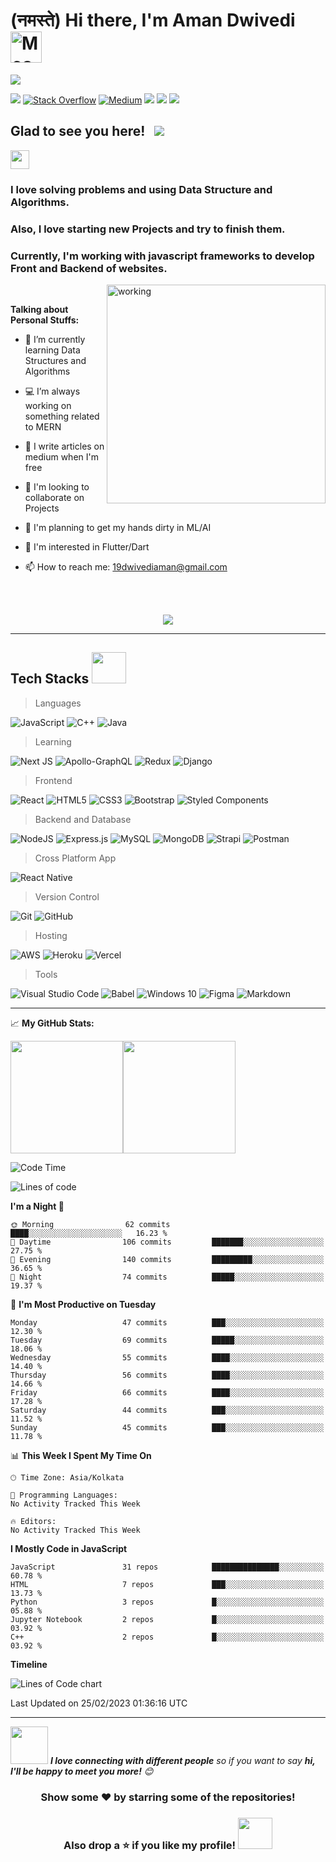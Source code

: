 <h1> (नमस्ते) Hi there, I'm Aman Dwivedi <img src="https://i.imgur.com/veZrcC7.gif" alt="Meaow" width="50" /> </h1>

<img src="https://github.com/born69confused/born69confused/blob/main/image/github%20banner1.jpg?raw=true">   

[<img src="https://img.shields.io/badge/linkedin-%230077B5.svg?&style=for-the-badge&logo=linkedin&logoColor=white" />](https://www.linkedin.com/in/Dwivediaman/)
[<img alt="Stack Overflow" src="https://img.shields.io/badge/-Stack%20overflow-FE7A16?style=for-the-badge&logo=stack-overflow&logoColor=white"/>](https://stackoverflow.com/users/13461811/confused)
[<img alt="Medium" src="https://img.shields.io/badge/Medium%20-%23000000.svg?&style=for-the-badge&logo=Medium&logoColor=white"/>](https://aman-dwivedi.medium.com/)
[<img src ="https://img.shields.io/badge/Website-AD-%231877F2.svg?&style=for-the-badge&logo=&logoColor=white%22">](https://awesome-noyce-737f26.netlify.app/)
[<img src = "https://img.shields.io/badge/instagram-%23E4405F.svg?&style=for-the-badge&logo=instagram&logoColor=white">](https://www.instagram.com/born_69_confused/?hl=de)
[<img src ="https://img.shields.io/badge/Email-Here-%23E4405F.svg?&style=for-the-badge&logo=&logoColor=white%22">](mailto:19dwivediaman@gmail.com)


## Glad to see you here! &nbsp; ![](https://komarev.com/ghpvc/?username=born69confused&color=blueviolet&style=flat)


<div>
<img src="https://media.giphy.com/media/WUlplcMpOCEmTGBtBW/giphy.gif" width="30">

### I love solving problems and using Data Structure and Algorithms. 

### Also, I love starting new Projects and try to finish them.

### Currently, I'm working with javascript frameworks to develop Front and Backend of websites.
</div>

<div>
<img align="right" alt="working" src="https://user-images.githubusercontent.com/57112545/111080199-5fa60f00-8523-11eb-85ea-5262e89445b0.jpg" width="350" height="350" />

<br>

**Talking about Personal Stuffs:**

- 🚀 I’m currently learning Data Structures and Algorithms

- 💻 I’m always working on something related to MERN

- 📝 I write articles on medium when I'm free

- 🤲 I'm looking to collaborate on Projects
  
- 🤖 I'm planning to get my hands dirty in ML/AI
  
- 📱 I'm interested in Flutter/Dart

- 📫 How to reach me: 19dwivediaman@gmail.com
</div>
<br>
<br>

<p align="center">
  <img src="https://github-profile-summary-cards.vercel.app/api/cards/profile-details?username=born69confused&theme=github_dark" />
</p>

<!-- ![](https://tokei.rs/b1/github/born69confused/LeetCode_Solutions?category=code)
![](https://tokei.rs/b1/github/born69confused/LeetCode_Solutions?category=files) -->

---

## Tech Stacks <img src="https://github.com/born69confused/born69confused/blob/main/assests/bmo.gif" height="50vw" width="55vw"/>

> Languages 
<p>
<img alt="JavaScript" src="https://img.shields.io/badge/javascript%20-%23323330.svg?&style=for-the-badge&logo=javascript&logoColor=%23F7DF1E"/>
<img alt="C++" src="https://img.shields.io/badge/c++%20-%2300599C.svg?&style=for-the-badge&logo=c%2B%2B&ogoColor=white"/>
<img alt="Java" src="https://img.shields.io/badge/java-%23ED8B00.svg?&style=for-the-badge&logo=java&logoColor=white"/>
</p>

>Learning
<p>
<img alt="Next JS" src="https://img.shields.io/badge/nextjs-%23000000.svg?style=for-the-badge&logo=next.js&logoColor=white"/>
<img alt="Apollo-GraphQL" src="https://img.shields.io/badge/-Apollo%20GraphQL-311C87?style=for-the-badge&logo=apollo-graphql"/>
<img alt="Redux" src="https://img.shields.io/badge/redux-%23593d88.svg?style=for-the-badge&logo=redux&logoColor=white"/>
<img alt="Django" src="https://img.shields.io/badge/django-%23092E20.svg?style=for-the-badge&logo=django&logoColor=white"/>
</p>

>Frontend
<p>
<img alt="React" src="https://img.shields.io/badge/react%20-%2320232a.svg?&style=for-the-badge&logo=react&logoColor=%2361DAFB"/>
<img alt="HTML5" src="https://img.shields.io/badge/html5%20-%23E34F26.svg?&style=for-the-badge&logo=html5&logoColor=white"/>
<img alt="CSS3" src="https://img.shields.io/badge/css3%20-%231572B6.svg?&style=for-the-badge&logo=css3&logoColor=white"/>
<img alt="Bootstrap" src="https://img.shields.io/badge/bootstrap%20-%23563D7C.svg?&style=for-the-badge&logo=bootstrap&logoColor=white"/>
<img alt="Styled Components" src="https://img.shields.io/badge/styled--components-DB7093?style=for-the-badge&logo=styled-components&logoColor=white"/>
</p>

>Backend and Database
<p>
<img alt="NodeJS" src="https://img.shields.io/badge/node.js%20-%2343853D.svg?&style=for-the-badge&logo=node.js&logoColor=white"/>
<img alt="Express.js" src="https://img.shields.io/badge/express.js%20-%23404d59.svg?&style=for-the-badge"/>
<img alt="MySQL" src="https://img.shields.io/badge/mysql-%2300f.svg?&style=for-the-badge&logo=mysql&logoColor=white"/>
<img alt="MongoDB" src ="https://img.shields.io/badge/MongoDB-%234ea94b.svg?&style=for-the-badge&logo=mongodb&logoColor=white"/>
<img alt="Strapi" src="https://img.shields.io/badge/strapi-%232E7EEA.svg?style=for-the-badge&logo=strapi&logoColor=white" />
<img alt="Postman" src="https://img.shields.io/badge/Postman-FF6C37?style=for-the-badge&logo=postman&logoColor=red" />
</p>

>Cross Platform App 
<p>
<img alt="React Native" src="https://img.shields.io/badge/react_native-%2320232a.svg?style=for-the-badge&logo=react&logoColor=%2361DAFB"/>
</p>

>Version Control
<p>
<img alt="Git" src="https://img.shields.io/badge/git%20-%23F05033.svg?&style=for-the-badge&logo=git&logoColor=white"/>
<img alt="GitHub" src="https://img.shields.io/badge/github%20-%23121011.svg?&style=for-the-badge&logo=github&logoColor=white"/>
</p>

>Hosting
<p>
<img alt="AWS" src="https://img.shields.io/badge/AWS%20-%23FF9900.svg?&style=for-the-badge&logo=amazon-aws&logoColor=white"/>
<img alt="Heroku" src="https://img.shields.io/badge/heroku%20-%23430098.svg?&style=for-the-badge&logo=heroku&logoColor=white"/>
<img alt="Vercel" src="https://img.shields.io/badge/vercel-%23000000.svg?style=for-the-badge&logo=vercel&logoColor=white"/>
</p>

>Tools
<p>
<img alt="Visual Studio Code" src="https://img.shields.io/badge/VisualStudioCode-0078d7.svg?&style=for-the-badge&logo=visual-studio-code&logoColor=white"/>
<img alt="Babel" src="https://img.shields.io/badge/Babel-F9DC3e?style=for-the-badge&logo=babel&logoColor=black" />
<img alt="Windows 10" src="https://img.shields.io/badge/Windows-0078D6?style=for-the-badge&logo=windows&logoColor=white" />
<img alt="Figma" src="https://img.shields.io/badge/figma-%23F24E1E.svg?&style=for-the-badge&logo=figma&logoColor=white"/>
<img alt="Markdown" src="https://img.shields.io/badge/markdown-%23000000.svg?style=for-the-badge&logo=markdown&logoColor=white"/>
</p>

---

📈 **My GitHub Stats:**


<img height="180em" src="https://github-readme-stats.vercel.app/api?username=born69confused&show_icons=true&hide_border=true&&count_private=true&include_all_commits=true" /><img height="180em" src="https://github-readme-stats.vercel.app/api/top-langs/?username=born69confused&exclude_repo=KNN-Image-Classification&show_icons=true&hide_border=true&layout=compact&langs_count=8"/>

<!-- [![GitHub Streak](https://github-readme-streak-stats.herokuapp.com?user=born69confused&hide_border=true)](https://git.io/streak-stats) -->

<!--START_SECTION:waka-->
![Code Time](http://img.shields.io/badge/Code%20Time-879%20hrs%2025%20mins-blue)

![Lines of code](https://img.shields.io/badge/From%20Hello%20World%20I%27ve%20Written-447.8%20thousand%20lines%20of%20code-blue)

**I'm a Night 🦉** 

```text
🌞 Morning                62 commits          ████░░░░░░░░░░░░░░░░░░░░░   16.23 % 
🌆 Daytime                106 commits         ███████░░░░░░░░░░░░░░░░░░   27.75 % 
🌃 Evening                140 commits         █████████░░░░░░░░░░░░░░░░   36.65 % 
🌙 Night                  74 commits          █████░░░░░░░░░░░░░░░░░░░░   19.37 % 
```
📅 **I'm Most Productive on Tuesday** 

```text
Monday                   47 commits          ███░░░░░░░░░░░░░░░░░░░░░░   12.30 % 
Tuesday                  69 commits          █████░░░░░░░░░░░░░░░░░░░░   18.06 % 
Wednesday                55 commits          ████░░░░░░░░░░░░░░░░░░░░░   14.40 % 
Thursday                 56 commits          ████░░░░░░░░░░░░░░░░░░░░░   14.66 % 
Friday                   66 commits          ████░░░░░░░░░░░░░░░░░░░░░   17.28 % 
Saturday                 44 commits          ███░░░░░░░░░░░░░░░░░░░░░░   11.52 % 
Sunday                   45 commits          ███░░░░░░░░░░░░░░░░░░░░░░   11.78 % 
```


📊 **This Week I Spent My Time On** 

```text
🕑︎ Time Zone: Asia/Kolkata

💬 Programming Languages: 
No Activity Tracked This Week

🔥 Editors: 
No Activity Tracked This Week
```

**I Mostly Code in JavaScript** 

```text
JavaScript               31 repos            ███████████████░░░░░░░░░░   60.78 % 
HTML                     7 repos             ███░░░░░░░░░░░░░░░░░░░░░░   13.73 % 
Python                   3 repos             █░░░░░░░░░░░░░░░░░░░░░░░░   05.88 % 
Jupyter Notebook         2 repos             █░░░░░░░░░░░░░░░░░░░░░░░░   03.92 % 
C++                      2 repos             █░░░░░░░░░░░░░░░░░░░░░░░░   03.92 % 
```



**Timeline**

![Lines of Code chart](https://raw.githubusercontent.com/born69confused/born69confused/main/assets/bar_graph.png)


 Last Updated on 25/02/2023 01:36:16 UTC
<!--END_SECTION:waka-->

---

<img src="https://media.giphy.com/media/LnQjpWaON8nhr21vNW/giphy.gif" width="60"> <em><b>I love connecting with different people</b> so if you want to say <b>hi, I'll be happy to meet you more!</b> 😊</em>


<div align="center">
  
### Show some ❤️ by starring some of the repositories!
### Also drop a ⭐ if you like my profile! <img src="https://github.com/born69confused/born69confused/blob/main/assests/salt.gif" height="50vw" width="55vw"/>

</div>
